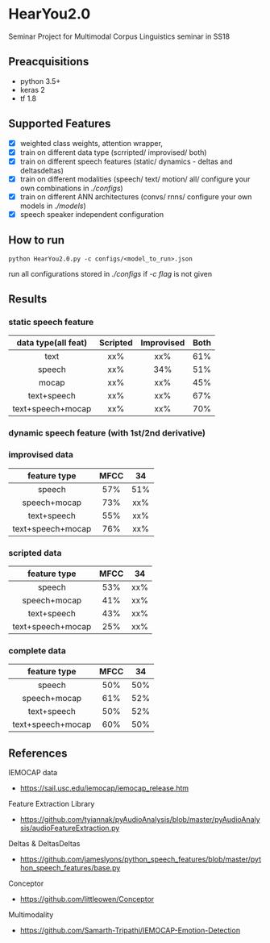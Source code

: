 # HearYou2.0

Seminar Project for Multimodal Corpus Linguistics seminar in SS18

## Preacquisitions
- python 3.5+
- keras 2
- tf 1.8

## Supported Features

- [x] weighted class weights, attention wrapper,
- [x] train on different data type (scrripted/ improvised/ both)
- [x] train on different speech features (static/ dynamics - deltas and deltasdeltas)
- [x] train on different modalities (speech/ text/ motion/ all/ configure your own combinations in *./configs*)
- [x] train on different ANN architectures (convs/ rnns/ configure your own models in *./models*)
- [x] speech speaker independent configuration

## How to run

```
python HearYou2.0.py -c configs/<model_to_run>.json
```
run all configurations stored in *./configs* if *-c flag* is not given

## Results
### static speech feature
|data type(all feat)| Scripted| Improvised | Both |
|:-----------------:|:-------:|:----------:|:----:|
| text              | xx%     |    xx%     |  61% |
| speech            | xx%     |    34%     |  51% |
| mocap             | xx%     |    xx%     |  45% |
| text+speech       | xx%     |    xx%     |  67% |
| text+speech+mocap | xx%     |    xx%     |  70% |

### dynamic speech feature (with 1st/2nd derivative)
### improvised data
|feature type       | MFCC       | 34   |
|:-----------------:|:----------:|:----:|
| speech            |    57%     |  51% |
| speech+mocap      |    73%     |  xx% |
| text+speech       |    55%     |  xx% |
| text+speech+mocap |    76%     |  xx% |

### scripted data
|feature type       | MFCC       | 34   |
|:-----------------:|:----------:|:----:|
| speech            |    53%     |  xx% |
| speech+mocap      |    41%     |  xx% |
| text+speech       |    43%     |  xx% |
| text+speech+mocap |    25%     |  xx% |

### complete data
|feature type       | MFCC       | 34   |
|:-----------------:|:----------:|:----:|
| speech            |    50%     |  50% |
| speech+mocap      |    61%     |  52% |
| text+speech       |    50%     |  52% |
| text+speech+mocap |    60%     |  50% |


## References

IEMOCAP data
- https://sail.usc.edu/iemocap/iemocap_release.htm

Feature Extraction Library
- https://github.com/tyiannak/pyAudioAnalysis/blob/master/pyAudioAnalysis/audioFeatureExtraction.py

Deltas & DeltasDeltas
- https://github.com/jameslyons/python_speech_features/blob/master/python_speech_features/base.py

Conceptor
- https://github.com/littleowen/Conceptor

Multimodality
- https://github.com/Samarth-Tripathi/IEMOCAP-Emotion-Detection

